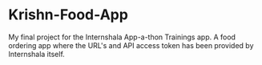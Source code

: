 # Krishn-Food-App
My final project for the Internshala App-a-thon Trainings app. A food ordering app where the URL's and API access token has been provided by Internshala itself.
